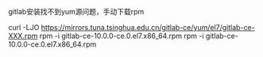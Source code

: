 gitlab安装找不到yum源问题，手动下载rpm

curl -LJO https://mirrors.tuna.tsinghua.edu.cn/gitlab-ce/yum/el7/gitlab-ce-XXX.rpm rpm -i gitlab-ce-10.0.0-ce.0.el7.x86_64.rpm 
rpm -i gitlab-ce-10.0.0-ce.0.el7.x86_64.rpm
